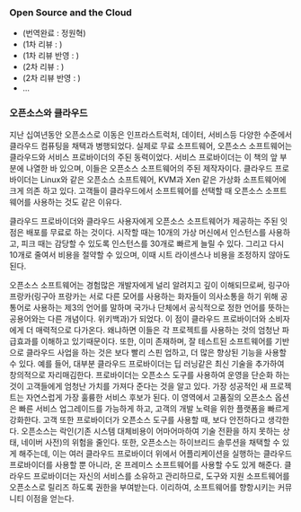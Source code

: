 ﻿### Open Source and the Cloud

* (번역완료 : 정원혁)
* (1차 리뷰 : )
* (1차 리뷰 반영 : )
* (2차 리뷰 : )
* (2차 리뷰 반영 : )
* ...

### 오픈소스와 클라우드
지난 십여년동안 오픈소스로 이동은 인프라스트럭처, 데이터, 서비스등 다양한 수준에서 클라우드 컴퓨팅을 채택과 병행되었다. 실제로 무료 소프트웨어, 오픈소스 소프트웨어는 클라우드와 서비스 프로바이더의 주된 동력이었다. 서비스 프로바이더는 이 책의 앞 부분에 나열한 바 있으며, 이들은 오픈소스 소프트웨어의 주된 제작자이다. 클라우드 프로바이더는 Linux와 같은 오픈소스 소프트웨어, KVM과 Xen 같은 가상화 소프트웨어에 크게 의존 하고 있다. 고객들이 클라우드에서 소프트웨어를 선택할 때 오픈소스 소프트웨어를 사용하는 것도 같은 이유다.

클라우드 프로바이더와 클라우드 사용자에게 오픈소스 소프트웨어가 제공하는 주된 잇점은 배포를 무료로 하는 것이다. 시작할 때는 10개의 가상 머신에서 인스턴스를 사용하고, 피크 때는 감당할 수 있도록 인스턴스를 30개로 빠르게 늘릴 수 있다. 그리고 다시 10개로 줄여서 비용을 절약할 수 있으며, 이때 시트 라이센스나 비용을 조정하지 않아도 된다.

오픈소스 소프트웨어는 경험많은 개발자에게 널리 알려지고 깊이 이해되므로써, 링구아 프랑카(링구아 프랑카는 서로 다른 모어를 사용하는 화자들이 의사소통을 하기 위해 공통어로 사용하는 제3의 언어를 말하며 국가나 단체에서 공식적으로 정한 언어를 뜻하는 공용어와는 다른 개념이다. 위키백과)가 되었다. 이 점이 클라우드 프로바이더와 소비자에게 더 매력적으로 다가온다. 왜냐하면 이들은 각 프로젝트를 사용하는 것의 엄청난 파급효과를 이해하고 있기때문이다. 또한, 이미 존재하며, 잘 테스트된 소프트웨어를 기반으로 클라우드 사업을 하는 것은 보다 빨리 스핀 업하고, 더 많은 향상된 기능을 사용할 수 있다. 예를 들어, 대부분 클라우드 프로바이더는 딥 러닝같은 최신 기술을 추가하여 창의적으로 자리매김한다. 프로바이더는 오픈소스 도구를 사용하여 운영을 단순화 하는 것이 고객들에게 엄청난 가치를 가져다 준다는 것을 알고 있다. 가장 성공적인 새 프로젝트는 자연스럽게 가장 훌륭한 서비스 후보가 된다. 이 영역에서 고품질의 오픈소스 옵션은 빠른 서비스 업그레이드를 가능하게 하고, 고객의 개발 노력을 위한 플랫폼을 빠르게 강화한다. 
고객 또한 프로바이더가 오픈소스 도구를 사용할 때, 보다 안전하다고 생각한다. 오픈소스는 락인(기존 시스템 대체비용이 어마어마하여 기술 전환을 하지 못하는 상태, 네이버 사전)의 위험을 줄인다. 또한, 오픈소스는 하이브리드 솔루션을 채택할 수 있게 해주는데, 이는 여러 클라우드 프로바이더 위에서 어플리케이션을 실행하는 클라우드 프로바이더를 사용할 뿐 아니라, 온 프레미스 소프트웨어를 사용할 수도 있게 해준다.
클라우드 프로바이더는 자신의 서비스를 소유하고 관리하므로, 도구와 지원 소프트웨어를 오픈소스로 릴리즈 하도록 권한을 부여받는다. 이리하여, 소프트웨어를 향항시키는 커뮤니티 이점을 얻는다.


